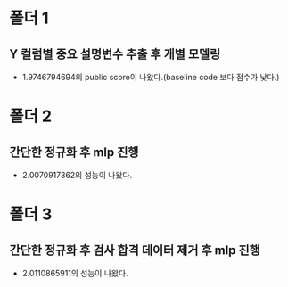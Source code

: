# 폴더 1
## Y 컬럼별 중요 설명변수 추출 후 개별 모델링
- 1.9746794694의 public score이 나왔다.(baseline code 보다 점수가 낮다.)
# 폴더 2
## 간단한 정규화 후 mlp 진행
- 2.0070917362의 성능이 나왔다.
# 폴더 3
## 간단한 정규화 후 검사 합격 데이터 제거 후 mlp 진행
- 2.0110865911의 성능이 나왔다.
